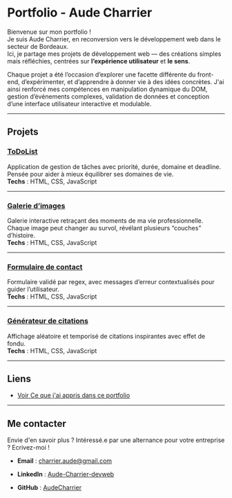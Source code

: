 # Portfolio - Aude Charrier

Bienvenue sur mon portfolio !  
Je suis Aude Charrier, en reconversion vers le développement web dans le secteur de Bordeaux.  
Ici, je partage mes projets de développement web — des créations simples mais réfléchies, centrées sur **l’expérience utilisateur** et **le sens**.  

Chaque projet a été l’occasion d’explorer une facette différente du front-end, d’expérimenter, et d’apprendre à donner vie à des idées concrètes.
J'ai ainsi renforcé mes compétences en manipulation dynamique du DOM, gestion d’événements complexes, validation de données et conception d’une interface utilisateur interactive et modulable.  

---

## Projets

### [ToDoList](./projets/todo_list)
Application de gestion de tâches avec priorité, durée, domaine et deadline.  
Pensée pour aider à mieux équilibrer ses domaines de vie.  
**Techs** : HTML, CSS, JavaScript

---

### [Galerie d’images](./projets/galerie)
Galerie interactive retraçant des moments de ma vie professionnelle.  
Chaque image peut changer au survol, révélant plusieurs “couches” d’histoire.  
**Techs** : HTML, CSS, JavaScript

---

### [Formulaire de contact](./projets/formulaire)
Formulaire validé par regex, avec messages d’erreur contextualisés pour guider l’utilisateur.  
**Techs** : HTML, CSS, JavaScript

---

### [Générateur de citations](./projets/citations)
Affichage aléatoire et temporisé de citations inspirantes avec effet de fondu.  
**Techs** : HTML, CSS, JavaScript

---

## Liens
- [Voir Ce que j'ai appris dans ce portfolio](./pdf/Les_commandements_du_codeur.pdf)

---

## Me contacter
Envie d'en savoir plus ? Intéressé.e par une alternance pour votre entreprise ? Ecrivez-moi !
- **Email** : [charrier.aude@gmail.com](mailto:charrier.aude@gmail.com)  
- **LinkedIn** : [Aude-Charrier-devweb](https://www.linkedin.com/in/aude-charrier-devweb/)  

- **GitHub** : [AudeCharrier](https://github.com/AudeCharrier/)
